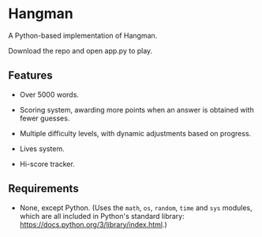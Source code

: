 
# Hangman

A Python-based implementation of Hangman.

Download the repo and open app<area>.py to play.

## Features

- Over 5000 words.

- Scoring system, awarding more points when an answer is obtained with fewer guesses.

- Multiple difficulty levels, with dynamic adjustments based on progress.

- Lives system.

- Hi-score tracker.

## Requirements

- None, except Python. (Uses the `math`, `os`, `random`, `time` and `sys` modules, which are all included in Python's standard library: <https://docs.python.org/3/library/index.html>.)
